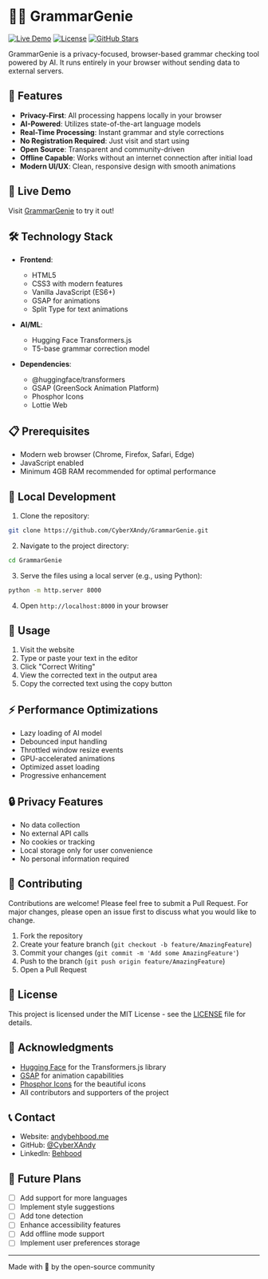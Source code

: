 # 🧞‍♂️ GrammarGenie

[![Live Demo](https://img.shields.io/badge/demo-live-brightgreen)](https://gramgenie.pages.dev)
[![License](https://img.shields.io/badge/license-MIT-blue.svg)](LICENSE)
[![GitHub Stars](https://img.shields.io/github/stars/CyberXAndy/GrammarGenie?style=social)](https://github.com/CyberXAndy/GrammarGenie)

GrammarGenie is a privacy-focused, browser-based grammar checking tool powered by AI. It runs entirely in your browser without sending data to external servers.

## 🌟 Features

- **Privacy-First**: All processing happens locally in your browser
- **AI-Powered**: Utilizes state-of-the-art language models
- **Real-Time Processing**: Instant grammar and style corrections
- **No Registration Required**: Just visit and start using
- **Open Source**: Transparent and community-driven
- **Offline Capable**: Works without an internet connection after initial load
- **Modern UI/UX**: Clean, responsive design with smooth animations

## 🚀 Live Demo

Visit [GrammarGenie](https://gramgenie.pages.dev) to try it out!

## 🛠️ Technology Stack

- **Frontend**:
  - HTML5
  - CSS3 with modern features
  - Vanilla JavaScript (ES6+)
  - GSAP for animations
  - Split Type for text animations

- **AI/ML**:
  - Hugging Face Transformers.js
  - T5-base grammar correction model

- **Dependencies**:
  - @huggingface/transformers
  - GSAP (GreenSock Animation Platform)
  - Phosphor Icons
  - Lottie Web

## 📋 Prerequisites

- Modern web browser (Chrome, Firefox, Safari, Edge)
- JavaScript enabled
- Minimum 4GB RAM recommended for optimal performance

## 🔧 Local Development

1. Clone the repository:
```bash
git clone https://github.com/CyberXAndy/GrammarGenie.git
```

2. Navigate to the project directory:
```bash
cd GrammarGenie
```

3. Serve the files using a local server (e.g., using Python):
```bash
python -m http.server 8000
```

4. Open `http://localhost:8000` in your browser

## 🎯 Usage

1. Visit the website
2. Type or paste your text in the editor
3. Click "Correct Writing"
4. View the corrected text in the output area
5. Copy the corrected text using the copy button

## ⚡ Performance Optimizations

- Lazy loading of AI model
- Debounced input handling
- Throttled window resize events
- GPU-accelerated animations
- Optimized asset loading
- Progressive enhancement

## 🔒 Privacy Features

- No data collection
- No external API calls
- No cookies or tracking
- Local storage only for user convenience
- No personal information required

## 🤝 Contributing

Contributions are welcome! Please feel free to submit a Pull Request. For major changes, please open an issue first to discuss what you would like to change.

1. Fork the repository
2. Create your feature branch (`git checkout -b feature/AmazingFeature`)
3. Commit your changes (`git commit -m 'Add some AmazingFeature'`)
4. Push to the branch (`git push origin feature/AmazingFeature`)
5. Open a Pull Request

## 📝 License

This project is licensed under the MIT License - see the [LICENSE](LICENSE) file for details.

## 👏 Acknowledgments

- [Hugging Face](https://huggingface.co/) for the Transformers.js library
- [GSAP](https://greensock.com/gsap/) for animation capabilities
- [Phosphor Icons](https://phosphoricons.com/) for the beautiful icons
- All contributors and supporters of the project

## 📞 Contact

- Website: [andybehbood.me](https://andybehbood.me)
- GitHub: [@CyberXAndy](https://github.com/CyberXAndy)
- LinkedIn: [Behbood](https://linkedin.com/in/Behbood)

## 🔮 Future Plans

- [ ] Add support for more languages
- [ ] Implement style suggestions
- [ ] Add tone detection
- [ ] Enhance accessibility features
- [ ] Add offline mode support
- [ ] Implement user preferences storage

---

Made with 💜 by the open-source community
